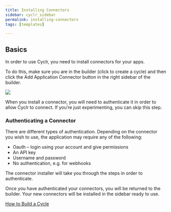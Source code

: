 ```yaml
---
title: Installing Connectors
sidebar: cyclr_sidebar
permalink: installing-connectors
tags: [templates]

---
```

## Basics

In order to use Cyclr, you need to install connectors for your apps.

To do this, make sure you are in the builder (click to create a cycle) and then click the Add Application Connector button in the right sidebar of the builder.

![](./images/add-connector.gif)

When you install a connector, you will need to authenticate it in order to allow Cyclr to connect. If you’re just experimenting, you can skip this step.

### Authenticating a Connector

There are different types of authentication. Depending on the connector you wish to use, the application may require any of the following:

*   Oauth – login using your account and give permissions
*   An API key
*   Username and password
*   No authentication, e.g. for webhooks

The connector installer will take you through the steps in order to authenticate.

Once you have authenticated your connectors, you will be returned to the builder. Your new connectors will be installed in the sidebar ready to use.

[How to Build a Cycle](./building-a-cycle)
